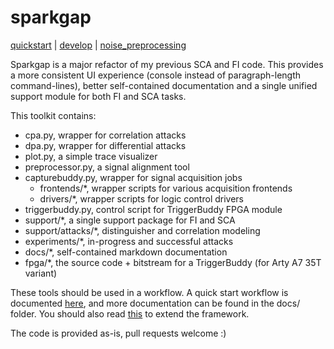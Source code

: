 # sparkgap

[quickstart](docs/quickstart.md) | [develop](docs/quickstart-dev.md) | [noise_preprocessing](docs/noisesim.md)

Sparkgap is a major refactor of my previous SCA and FI code. This provides a more consistent UI experience (console instead of paragraph-length command-lines), better self-contained documentation and a single unified support module for both FI and SCA tasks.

This toolkit contains:

- cpa.py, wrapper for correlation attacks
- dpa.py, wrapper for differential attacks
- plot.py, a simple trace visualizer
- preprocessor.py, a signal alignment tool
- capturebuddy.py, wrapper for signal acquisition jobs
  - frontends/*, wrapper scripts for various acquisition frontends
  - drivers/*, wrapper scripts for logic control drivers
- triggerbuddy.py, control script for TriggerBuddy FPGA module
- support/*, a single support package for FI and SCA
- support/attacks/*, distinguisher and correlation modeling
- experiments/*, in-progress and successful attacks
- docs/*, self-contained markdown documentation
- fpga/*, the source code + bitstream for a TriggerBuddy (for Arty A7 35T variant)

These tools should be used in a workflow. A quick start workflow is documented [here](docs/quickstart.md), and more documentation can be found in the docs/ folder. You should also read [this](docs/quickstart-dev.md) to extend the framework.

The code is provided as-is, pull requests welcome :)
